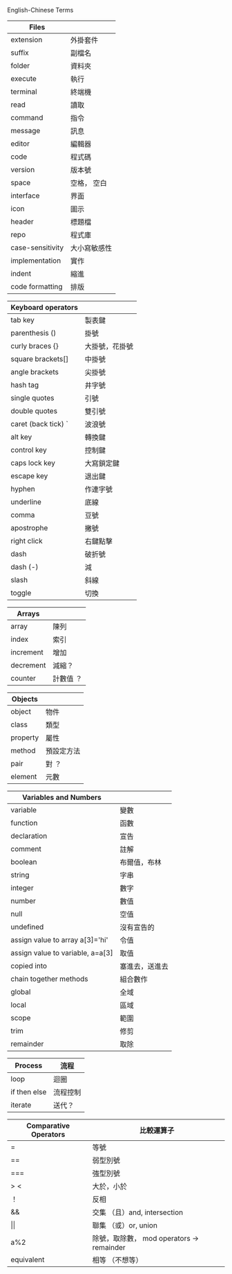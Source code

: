 English-Chinese Terms

| Files            |              |
| ---------------- | ------------ |
| extension        | 外掛套件     |
| suffix           | 副檔名       |
| folder           | 資料夾       |
| execute          | 執行         |
| terminal         | 終端機       |
| read             | 讀取         |
| command          | 指令         |
| message          | 訊息         |
| editor           | 編輯器       |
| code             | 程式碼       |
| version          | 版本號       |
| space            | 空格， 空白  |
| interface        | 界面         |
| icon             | 圖示         |
| header           | 標題檔       |
| repo             | 程式庫       |
| case-sensitivity | 大小寫敏感性 |
| implementation   | 實作         |
| indent           | 縮進         |
| code formatting  | 排版         |

| Keyboard operators  |                |
| ------------------- | -------------- |
| tab key             | 製表鍵         |
| parenthesis ()      | 掛號           |
| curly braces {}     | 大掛號，花掛號 |
| square brackets[]   | 中掛號         |
| angle brackets      | 尖掛號         |
| hash tag            | 井字號         |
| single quotes       | 引號           |
| double quotes       | 雙引號         |
| caret (back tick) ` | 波浪號         |
| alt key             | 轉換鍵         |
| control key         | 控制鍵         |
| caps lock key       | 大寫鎖定鍵     |
| escape key          | 退出鍵         |
| hyphen              | 作連字號       |
| underline           | 底線           |
| comma               | 豆號           |
| apostrophe          | 撇號           |
| right click         | 右鍵點擊       |
| dash                | 破折號         |
| dash (-)            | 減             |
| slash               | 斜線           |
| toggle              | 切換           |

| Arrays    |           |
| --------- | --------- |
| array     | 陳列      |
| index     | 索引      |
| increment | 增加      |
| decrement | 減縮？    |
| counter   | 計數值 ？ |

| Objects  |            |
| -------- | ---------- |
| object   | 物件       |
| class    | 類型       |
| property | 屬性       |
| method   | 預設定方法 |
| pair     | 對 ？      |
| element  | 元數       |

| Variables and Numbers            |                |
| -------------------------------- | -------------- |
| variable                         | 變數           |
| function                         | 函數           |
| declaration                      | 宣告           |
| comment                          | 註解           |
| boolean                          | 布爾值，布林   |
| string                           | 字串           |
| integer                          | 數字           |
| number                           | 數值           |
| null                             | 空值           |
| undefined                        | 沒有宣告的     |
| assign value to array a[3]='hi'  | 令值           |
| assign value to variable, a=a[3] | 取值           |
| copied into                      | 塞進去，送進去 |
| chain together methods           | 組合數作       |
| global                           | 全域           |
| local                            | 區域           |
| scope                            | 範圍           |
| trim                             | 修剪           |
| remainder                        | 取除           |

| Process      | 流程     |
| ------------ | -------- |
| loop         | 迴圈     |
| if then else | 流程控制 |
| iterate      | 送代？   |

| Comparative Operators | 比較運算子                                |
| --------------------- | ----------------------------------------- |
| =                     | 等號                                      |
| ==                    | 弱型別號                                  |
| ===                   | 強型別號                                  |
| > <                   | 大於，小於                                |
| ！                    | 反相                                      |
| &&                    | 交集 （且）and, intersection              |
| \|\|                  | 聯集 （或）or, union                      |
| a%2                   | 除號，取除數， mod operators -> remainder |
| equivalent            | 相等 （不想等）                           |
